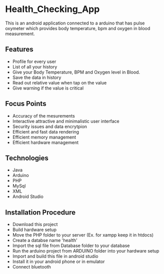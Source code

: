 # Health_Checking_App
This is an android application connected to a arduino that has pulse oxymeter which provides body temperature, bpm and oxygen in blood measurement.

## Features
* Profile for every user 
* List of all your history
* Give your Body Temperature, BPM and Oxygen level in Blood.
* Save the data in history
* Read out relative value when tap on the value
* Give warning if the value is critical

## Focus Points
* Accuracy of the mesurements
* Interactive attractive and minimalistic user interface
* Security issues and data encrytpion 
* Efficient and fast data rendering
* Efficient memory management
* Efficient hardware management


## Technologies
* Java
* Arduino
* PHP
* MySql
* XML
* Android Studio

## Installation Procedure
* Download this project
* Build hardware setup
* Move the PHP folder to your server (Ex. for xampp keep it in htdocs)
* Create a databse name 'health'
* Import the sql file from Database folder to your database
* Run the arduino project from ARDUINO folder into your hardware setup
* Import and build this file in android studio
* Install it in your android phone or in emulator
* Connect bluetooth
